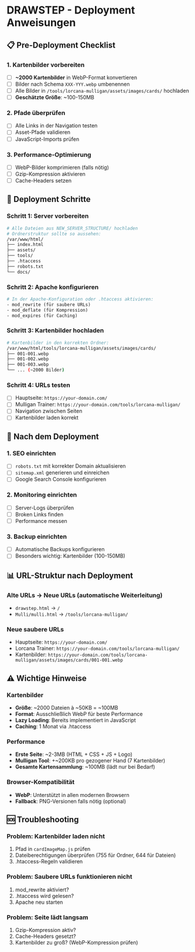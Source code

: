 # DRAWSTEP - Deployment Anweisungen

## 📋 Pre-Deployment Checklist

### 1. Kartenbilder vorbereiten
- [ ] **~2000 Kartenbilder** in WebP-Format konvertieren
- [ ] Bilder nach Schema `XXX-YYY.webp` umbenennen
- [ ] Alle Bilder in `/tools/lorcana-mulligan/assets/images/cards/` hochladen
- [ ] **Geschätzte Größe**: ~100-150MB

### 2. Pfade überprüfen
- [ ] Alle Links in der Navigation testen
- [ ] Asset-Pfade validieren
- [ ] JavaScript-Imports prüfen

### 3. Performance-Optimierung
- [ ] WebP-Bilder komprimieren (falls nötig)
- [ ] Gzip-Kompression aktivieren
- [ ] Cache-Headers setzen

## 🚀 Deployment Schritte

### Schritt 1: Server vorbereiten
```bash
# Alle Dateien aus NEW_SERVER_STRUCTURE/ hochladen
# Ordnerstruktur sollte so aussehen:
/var/www/html/
├── index.html
├── assets/
├── tools/
├── .htaccess
├── robots.txt
└── docs/
```

### Schritt 2: Apache konfigurieren
```apache
# In der Apache-Konfiguration oder .htaccess aktivieren:
- mod_rewrite (für saubere URLs)
- mod_deflate (für Kompression)  
- mod_expires (für Caching)
```

### Schritt 3: Kartenbilder hochladen
```bash
# Kartenbilder in den korrekten Ordner:
/var/www/html/tools/lorcana-mulligan/assets/images/cards/
├── 001-001.webp
├── 001-002.webp
├── 001-003.webp
└── ... (~2000 Bilder)
```

### Schritt 4: URLs testen
- [ ] Hauptseite: `https://your-domain.com/`
- [ ] Mulligan Trainer: `https://your-domain.com/tools/lorcana-mulligan/`
- [ ] Navigation zwischen Seiten
- [ ] Kartenbilder laden korrekt

## 🔧 Nach dem Deployment

### 1. SEO einrichten
- [ ] `robots.txt` mit korrekter Domain aktualisieren
- [ ] `sitemap.xml` generieren und einreichen
- [ ] Google Search Console konfigurieren

### 2. Monitoring einrichten
- [ ] Server-Logs überprüfen
- [ ] Broken Links finden
- [ ] Performance messen

### 3. Backup einrichten
- [ ] Automatische Backups konfigurieren
- [ ] Besonders wichtig: Kartenbilder (100-150MB)

## 📊 URL-Struktur nach Deployment

### Alte URLs → Neue URLs (automatische Weiterleitung)
- `drawstep.html` → `/`
- `Mulli/mulli.html` → `/tools/lorcana-mulligan/`

### Neue saubere URLs
- Hauptseite: `https://your-domain.com/`
- Lorcana Trainer: `https://your-domain.com/tools/lorcana-mulligan/`
- Kartenbilder: `https://your-domain.com/tools/lorcana-mulligan/assets/images/cards/001-001.webp`

## ⚠️ Wichtige Hinweise

### Kartenbilder
- **Größe**: ~2000 Dateien à ~50KB = ~100MB
- **Format**: Ausschließlich WebP für beste Performance
- **Lazy Loading**: Bereits implementiert in JavaScript
- **Caching**: 1 Monat via .htaccess

### Performance
- **Erste Seite**: ~2-3MB (HTML + CSS + JS + Logo)
- **Mulligan Tool**: +~200KB pro gezogener Hand (7 Kartenbilder)
- **Gesamte Kartensammlung**: ~100MB (lädt nur bei Bedarf)

### Browser-Kompatibilität
- **WebP**: Unterstützt in allen modernen Browsern
- **Fallback**: PNG-Versionen falls nötig (optional)

## 🆘 Troubleshooting

### Problem: Kartenbilder laden nicht
1. Pfad in `cardImageMap.js` prüfen
2. Dateiberechtigungen überprüfen (755 für Ordner, 644 für Dateien)
3. .htaccess-Regeln validieren

### Problem: Saubere URLs funktionieren nicht
1. mod_rewrite aktiviert?
2. .htaccess wird gelesen?
3. Apache neu starten

### Problem: Seite lädt langsam
1. Gzip-Kompression aktiv?
2. Cache-Headers gesetzt?
3. Kartenbilder zu groß? (WebP-Kompression prüfen)